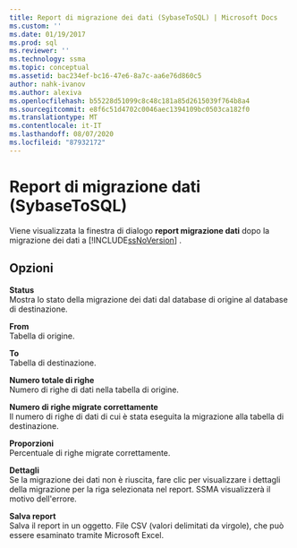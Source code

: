 ```yaml
---
title: Report di migrazione dei dati (SybaseToSQL) | Microsoft Docs
ms.custom: ''
ms.date: 01/19/2017
ms.prod: sql
ms.reviewer: ''
ms.technology: ssma
ms.topic: conceptual
ms.assetid: bac234ef-bc16-47e6-8a7c-aa6e76d860c5
author: nahk-ivanov
ms.author: alexiva
ms.openlocfilehash: b55228d51099c8c48c181a85d2615039f764b8a4
ms.sourcegitcommit: e8f6c51d4702c0046aec1394109bc0503ca182f0
ms.translationtype: MT
ms.contentlocale: it-IT
ms.lasthandoff: 08/07/2020
ms.locfileid: "87932172"
---
```

# <a name="data-migration-report-sybasetosql"></a>Report di migrazione dati (SybaseToSQL)
Viene visualizzata la finestra di dialogo **report migrazione dati** dopo la migrazione dei dati a [!INCLUDE[ssNoVersion](../../includes/ssnoversion-md.md)] .  
  
## <a name="options"></a>Opzioni  
**Status**  
Mostra lo stato della migrazione dei dati dal database di origine al database di destinazione.  
  
**From**  
Tabella di origine.  
  
**To**  
Tabella di destinazione.  
  
**Numero totale di righe**  
Numero di righe di dati nella tabella di origine.  
  
**Numero di righe migrate correttamente**  
Il numero di righe di dati di cui è stata eseguita la migrazione alla tabella di destinazione.  
  
**Proporzioni**  
Percentuale di righe migrate correttamente.  
  
**Dettagli**  
Se la migrazione dei dati non è riuscita, fare clic per visualizzare i dettagli della migrazione per la riga selezionata nel report. SSMA visualizzerà il motivo dell'errore.  
  
**Salva report**  
Salva il report in un oggetto. File CSV (valori delimitati da virgole), che può essere esaminato tramite Microsoft Excel.  
  
